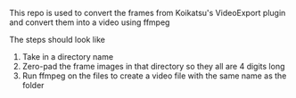 This repo is used to convert the frames from Koikatsu's VideoExport plugin and convert them into a video using ffmpeg

The steps should look like
1. Take in a directory name
2. Zero-pad the frame images in that directory so they all are 4 digits long
3. Run ffmpeg on the files to create a video file with the same name as the folder
